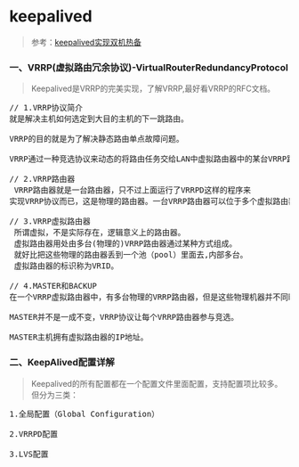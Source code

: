 # keepalived
> 参考：[keepalived实现双机热备](https://www.cnblogs.com/jefflee168/p/7442127.html)
### 一、VRRP(虚拟路由冗余协议)-VirtualRouterRedundancyProtocol
> Keepalived是VRRP的完美实现，了解VRRP,最好看VRRP的RFC文档。
<pre>
// 1.VRRP协议简介
就是解决主机如何选定到大目的主机的下一跳路由。

VRRP的目的就是为了解决静态路由单点故障问题。

VRRP通过一种竞选协议来动态的将路由任务交给LAN中虚拟路由器中的某台VRRP路由器。

// 2.VRRP路由器
 VRRP路由器就是一台路由器，只不过上面运行了VRRPD这样的程序来
实现VRRP协议而已，这是物理的路由器。一台VRRP路由器可以位于多个虚拟路由器。

// 3.VRRP虚拟路由器
 所谓虚拟，不是实际存在，逻辑意义上的路由器。
 虚拟路由器用处由多台(物理的)VRRP路由器通过某种方式组成。
 就好比把这些物理的路由器丢到一个池（pool）里面去,内部多台。
 虚拟路由器的标识称为VRID。

// 4.MASTER和BACKUP
在一个VRRP虚拟路由器中，有多台物理的VRRP路由器，但是这些物理机器并不同时工作，而是由MASTER路由工作，其他的都是BACKUP。

MASTER并不是一成不变，VRRP协议让每个VRRP路由器参与竞选。

MASTER主机拥有虚拟路由器的IP地址。
</pre>

### 二、KeepAlived配置详解
> Keepalived的所有配置都在一个配置文件里面配置，支持配置项比较多。但分为三类：
<pre>
1.全局配置（Global Configuration）

2.VRRPD配置

3.LVS配置
</pre>